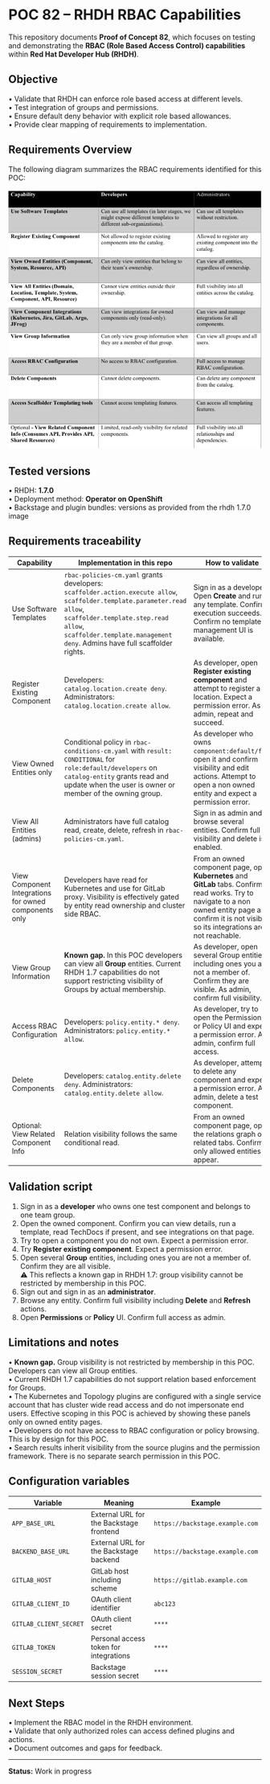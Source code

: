 # POC 82 – RHDH RBAC Capabilities

This repository documents **Proof of Concept 82**, which focuses on testing and demonstrating the **RBAC (Role Based Access Control) capabilities** within **Red Hat Developer Hub (RHDH)**.  

## Objective
• Validate that RHDH can enforce role based access at different levels.  
• Test integration of groups and permissions.  
• Ensure default deny behavior with explicit role based allowances.  
• Provide clear mapping of requirements to implementation.

## Requirements Overview
The following diagram summarizes the RBAC requirements identified for this POC:

![RBAC Requirements](images/rbac_requirements.jpg)

## Tested versions
• RHDH: **1.7.0**  
• Deployment method: **Operator on OpenShift**  
• Backstage and plugin bundles: versions as provided from the rhdh 1.7.0 image

## Requirements traceability
| Capability | Implementation in this repo | How to validate |
|---|---|---|
| Use Software Templates | `rbac-policies-cm.yaml` grants developers: `scaffolder.action.execute allow`, `scaffolder.template.parameter.read allow`, `scaffolder.template.step.read allow`, `scaffolder.template.management deny`. Admins have full scaffolder rights. | Sign in as a developer. Open **Create** and run any template. Confirm execution succeeds. Confirm no template management UI is available. |
| Register Existing Component | Developers: `catalog.location.create deny`. Administrators: `catalog.location.create allow`. | As developer, open **Register existing component** and attempt to register a location. Expect a permission error. As admin, repeat and succeed. |
| View Owned Entities only | Conditional policy in `rbac-conditions-cm.yaml` with `result: CONDITIONAL` for `role:default/developers` on `catalog-entity` grants read and update when the user is owner or member of the owning group. | As developer who owns `component:default/foo`, open it and confirm visibility and edit actions. Attempt to open a non owned entity and expect a permission error. |
| View All Entities (admins) | Administrators have full catalog read, create, delete, refresh in `rbac-policies-cm.yaml`. | Sign in as admin and browse several entities. Confirm full visibility and delete is enabled. |
| View Component Integrations for owned components only | Developers have read for Kubernetes and use for GitLab proxy. Visibility is effectively gated by entity read ownership and cluster side RBAC. | From an owned component page, open **Kubernetes** and **GitLab** tabs. Confirm read works. Try to navigate to a non owned entity page and confirm it is not visible, so its integrations are not reachable. |
| View Group Information | **Known gap.** In this POC developers can view all **Group** entities. Current RHDH 1.7 capabilities do not support restricting visibility of Groups by actual membership. | As developer, open several Group entities including ones you are not a member of. Confirm they are visible. As admin, confirm full visibility. |
| Access RBAC Configuration | Developers: `policy.entity.* deny`. Administrators: `policy.entity.* allow`. | As developer, try to open the Permissions or Policy UI and expect a permission error. As admin, confirm full access. |
| Delete Components | Developers: `catalog.entity.delete deny`. Administrators: `catalog.entity.delete allow`. | As developer, attempt to delete any component and expect a permission error. As admin, delete a test component. |
| Optional: View Related Component Info | Relation visibility follows the same conditional read. | From an owned component page, open the relations graph or related tabs. Confirm only allowed entities appear. |

## Validation script
1. Sign in as a **developer** who owns one test component and belongs to one team group.  
2. Open the owned component. Confirm you can view details, run a template, read TechDocs if present, and see integrations on that page.  
3. Try to open a component you do not own. Expect a permission error.  
4. Try **Register existing component**. Expect a permission error.  
5. Open several **Group** entities, including ones you are not a member of. Confirm they are all visible.  
   ⚠️ This reflects a known gap in RHDH 1.7: group visibility cannot be restricted by membership in this POC.  
6. Sign out and sign in as an **administrator**.  
7. Browse any entity. Confirm full visibility including **Delete** and **Refresh** actions.  
8. Open **Permissions** or **Policy** UI. Confirm full access as admin.

## Limitations and notes
• **Known gap.** Group visibility is not restricted by membership in this POC. Developers can view all Group entities.  
• Current RHDH 1.7 capabilities do not support relation based enforcement for Groups.  
• The Kubernetes and Topology plugins are configured with a single service account that has cluster wide read access and do not impersonate end users. Effective scoping in this POC is achieved by showing these panels only on owned entity pages.  
• Developers do not have access to RBAC configuration or policy browsing. This is by design for this POC.  
• Search results inherit visibility from the source plugins and the permission framework. There is no separate search permission in this POC.

## Configuration variables
| Variable | Meaning | Example |
|---|---|---|
| `APP_BASE_URL` | External URL for the Backstage frontend | `https://backstage.example.com` |
| `BACKEND_BASE_URL` | External URL for the Backstage backend | `https://backstage.example.com` |
| `GITLAB_HOST` | GitLab host including scheme | `https://gitlab.example.com` |
| `GITLAB_CLIENT_ID` | OAuth client identifier | `abc123` |
| `GITLAB_CLIENT_SECRET` | OAuth client secret | `****` |
| `GITLAB_TOKEN` | Personal access token for integrations | `****` |
| `SESSION_SECRET` | Backstage session secret | `****` |

## Next Steps
• Implement the RBAC model in the RHDH environment.  
• Validate that only authorized roles can access defined plugins and actions.  
• Document outcomes and gaps for feedback.

---

**Status:** Work in progress
